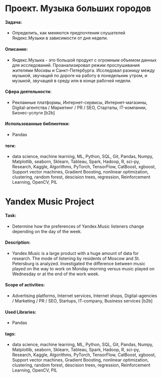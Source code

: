 
# Проект. Музыка больших городов

#### Задача: 
- Определить, как меняются предпочтения слушателей Яндекс.Музыки в зависимости от дня недели.

#### Описание:
- Яндекс.Музыка - это большой продукт с огромным объемом данных для исследований. Проанализировал режим прослушивания жителями Москвы и Санкт-Петербурга. Исследовал разницу между музыкой, звучащей по дороге на работу в понедельник утром, и музыкой, звучащей в среду или в конце рабочей недели.

#### Сфера деятельности:
- Рекламные платформы, Интернет-сервисы, Интернет-магазины, Digital-агентства / Маркетинг / PR / SEO, Стартапы, IT-компании, Бизнес-услуги [b2b]

#### Использованные библиотеки:
- Pandas

#### теги:
- data science, machine learning, ML, Python, SQL, Git, Pandas, Numpy, Matplotlib, seaborn, Sklearn, Tableau, Spark, Hadoop, R, sci-py, Research, Kaggle, Algorithms, PyTorch, TensorFlow, CatBoost, xgboost, Support vector machines,  Gradient Boosting, nonlinear optimization, clustering, random forest, descision trees,  regression,  Reinforcement Learning, OpenCV, PIL



















# Yandex Music Project

#### Task: 
- Determine how the preferences of Yandex.Music listeners change depending on the day of the week.

#### Description:
- Yandex.Music is a large product with a huge amount of data for research. The mode of listening by residents of Moscow and St. Petersburg is analyzed. Investigated the difference between music played on the way to work on Monday morning versus music played on Wednesday or at the end of the work week.

#### Scope of activities:
- Advertising platforms, Internet services, Internet shops, Digital-agencies / Marketing / PR / SEO, Startups, IT-company, Business services [b2b]

#### Used Libraries:
- Pandas

#### tags:
- data science, machine learning, ML, Python, SQL, Git, Pandas, Numpy, Matplotlib, seaborn, Sklearn, Tableau, Spark, Hadoop, R, sci-py, Research, Kaggle, Algorithms, PyTorch, TensorFlow, CatBoost, xgboost, Support vector machines,  Gradient Boosting, nonlinear optimization, clustering, random forest, descision trees,  regression,  Reinforcement Learning, OpenCV, PIL
